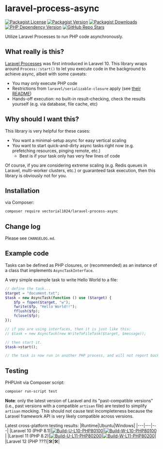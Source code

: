# laravel-process-async
[![Packagist License][packagist-license-image]][packagist-url]
[![Packagist Version][packagist-version-image]][packagist-url]
[![Packagist Downloads][packagist-downloads-image]][packagist-stats-url]
[![PHP Dependency Version][php-version-image]][packagist-url]
[![GitHub Repo Stars][github-stars-image]][github-repo-url]

Utilize Laravel Processes to run PHP code asynchronously.

## What really is this?
[Laravel Processes](https://laravel.com/docs/10.x/processes) was first introduced in Laravel 10. This library wraps around `Process::start()` to let you execute code in the background to achieve async, albeit with some caveats:
- You may only execute PHP code
- Restrictions from `laravel/serializable-closure` apply (see [their README](https://github.com/laravel/serializable-closure))
- Hands-off execution: no built-in result-checking, check the results yourself (e.g. via database, file cache, etc)

## Why should I want this?
This library is very helpful for these cases:
- You want a minimal-setup async for easy vertical scaling
- You want to start quick-and-dirty async tasks right now (e.g. prefetching resources, pinging remote, etc.)
  - Best is if your task only has very few lines of code

Of course, if you are considering extreme scaling (e.g. Redis queues in Laravel, multi-worker clusters, etc.) or guaranteed task execution, then this library is obviously not for you.

## Installation
via Composer:

```sh
composer require vectorial1024/laravel-process-async
```

## Change log
Please see `CHANGELOG.md`.

## Example code
Tasks can be defined as PHP closures, or (recommended) as an instance of a class that implements `AsyncTaskInterface`.

A very simple example task to write Hello World to a file:

```php
// define the task...
$target = "document.txt";
$task = new AsyncTask(function () use ($target) {
    $fp = fopen($target, "w");
    fwrite($fp, "Hello World!!");
    fflush($fp);
    fclose($fp);
});

// if you are using interfaces, then it is just like this:
// $task = new AsyncTask(new WriteToFileTask($target, $message));

// then start it.
$task->start();

// the task is now run in another PHP process, and will not report back to this PHP process.
```

## Testing
PHPUnit via Composer script:
```sh
composer run-script test
```

**Note**: only the latest version of Laravel and its "past-compatible versions" (i.e., past versions with a compatible `artisan` file) are tested to simplify `artisan` mocking.
This should not cause test incompleteness because the Laravel framework API is very likely compatible across versions.

Latest cross-platform testing results:
|Runtime|Ubuntu|Windows|
|---|---|---|
|Laravel 10 (PHP 8.1)|[![Build-U-L10-PHP80100][build-u-l10-php80100-image]][build-u-l10-php80100-url]|[![Build-W-L10-PHP80100][build-w-l10-php80100-image]][build-u-l10-php80100-url]|
|Laravel 11 (PHP 8.2)|[![Build-U-L11-PHP80200][build-u-l11-php80200-image]][build-u-l11-php80200-url]|[![Build-W-L11-PHP80200][build-w-l11-php80200-image]][build-w-l11-php80200-url]|
|Laravel 12 (PHP ???)|🛠️|🛠️|

[packagist-url]: https://packagist.org/packages/vectorial1024/laravel-process-async
[packagist-stats-url]: https://packagist.org/packages/vectorial1024/laravel-process-async/stats
[github-repo-url]: https://github.com/Vectorial1024/laravel-process-async

[build-u-l10-php80100-url]: https://github.com/Vectorial1024/laravel-process-async/actions/workflows/ubuntu_l10.yml
[build-u-l10-php80100-image]: https://img.shields.io/github/actions/workflow/status/Vectorial1024/laravel-process-async/ubuntu_l10.yml?style=plastic
[build-u-l11-php80200-url]: https://github.com/Vectorial1024/laravel-process-async/actions/workflows/ubuntu_l11.yml
[build-u-l11-php80200-image]: https://img.shields.io/github/actions/workflow/status/Vectorial1024/laravel-process-async/ubuntu_l11.yml?style=plastic

[build-w-l10-php80100-url]: https://github.com/Vectorial1024/laravel-process-async/actions/workflows/windows_l10.yml
[build-w-l10-php80100-image]: https://img.shields.io/github/actions/workflow/status/Vectorial1024/laravel-process-async/windows_l10.yml?style=plastic
[build-w-l11-php80200-url]: https://github.com/Vectorial1024/laravel-process-async/actions/workflows/windows_l11.yml
[build-w-l11-php80200-image]: https://img.shields.io/github/actions/workflow/status/Vectorial1024/laravel-process-async/windows_l11.yml?style=plastic

[packagist-license-image]: https://img.shields.io/packagist/l/vectorial1024/laravel-process-async?style=plastic
[packagist-version-image]: https://img.shields.io/packagist/v/vectorial1024/laravel-process-async?style=plastic
[packagist-downloads-image]: https://img.shields.io/packagist/dm/vectorial1024/laravel-process-async?style=plastic
[php-version-image]: https://img.shields.io/packagist/dependency-v/vectorial1024/laravel-process-async/php?style=plastic&label=PHP
[github-stars-image]: https://img.shields.io/github/stars/vectorial1024/laravel-process-async
